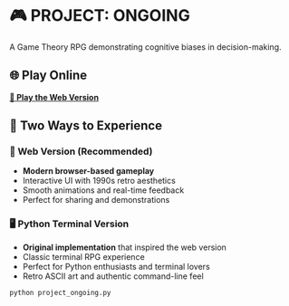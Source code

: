 # 🎮 PROJECT: ONGOING
A Game Theory RPG demonstrating cognitive biases in decision-making.

## 🌐 Play Online
**[🎯 Play the Web Version](https://trgr-karasutoragara.github.io/project-ongoing/)**

## 🎲 Two Ways to Experience

### 🌟 Web Version (Recommended)
- **Modern browser-based gameplay**
- Interactive UI with 1990s retro aesthetics
- Smooth animations and real-time feedback
- Perfect for sharing and demonstrations

### 🖥️ Python Terminal Version
- **Original implementation** that inspired the web version
- Classic terminal RPG experience
- Perfect for Python enthusiasts and terminal lovers
- Retro ASCII art and authentic command-line feel

```bash
python project_ongoing.py
